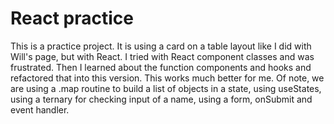 # React practice

This is a practice project.  It is using a card on a table layout like I did with Will's page, but with React.  I tried with 
React component classes and was frustrated.  Then I learned about the function components and hooks and refactored that into this version.  This works much better for me. Of note, we are using a .map routine to build a list of objects in a state, using useStates, using a ternary for checking input of a name,
using a form, onSubmit and event handler.

